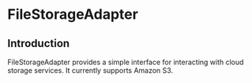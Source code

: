 FileStorageAdapter
==================

Introduction
------------

FileStorageAdapter provides a simple interface for interacting with cloud storage services. It currently supports Amazon S3.
